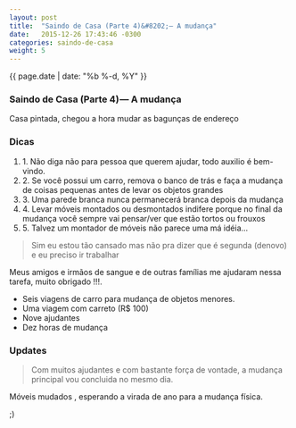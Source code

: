 ```yaml
---
layout: post
title:  "Saindo de Casa (Parte 4)&#8202;— A mudança"
date:   2015-12-26 17:43:46 -0300
categories: saindo-de-casa
weight: 5
---
```


<main role="main" class="postArticle-content js-postField js-notesSource">
  <section class=" section--body section--first section--last">
    <div class="section-content">
      <div class="section-inner layoutSingleColumn">
        <p class="post-meta"><time datetime="{{ page.date | date_to_xmlschema }}" itemprop="datePublished">{{ page.date | date: "%b %-d, %Y" }}</time></p>
        <h3 class="graf--h3 graf--first">Saindo de Casa (Parte 4)&#8202;— A mudança</h3>
        <p class="graf--p graf-after--h3">Casa pintada, chegou a hora mudar as bagunças de endereço</p>
        <h3 class="graf--h3 graf-after--p">Dicas</h3>
        <ol class="postList">
          <li class="graf--li graf-after--h3">1. Não diga não para pessoa que querem ajudar, todo auxilio é bem-vindo.</li>
          <li class="graf--li graf-after--li">2. Se você possui um carro, remova o banco de trás e faça a mudança de coisas pequenas antes de levar os objetos grandes</li>
          <li class="graf--li graf-after--li">3. Uma parede branca nunca permanecerá branca depois da mudança</li>
          <li class="graf--li graf-after--li">4. Levar móveis montados ou desmontados indifere porque no final da mudança você sempre vai pensar/ver que estão tortos ou frouxos</li>
          <li class="graf--li graf-after--li">5. Talvez um montador de móveis não parece uma má idéia...</li>
        </ol>
        <blockquote class="graf--pullquote pullquote graf-after--li">Sim eu estou tão cansado mas não pra dizer que é segunda (denovo) e eu preciso ir trabalhar</blockquote>
        <p class="graf--p graf-after--pullquote">Meus amigos e irmãos de sangue e de outras famílias me ajudaram nessa tarefa, muito obrigado !!!.</p>
        <ul class="postList">
          <li class="graf--li graf-after--p">Seis viagens de carro para mudança de objetos menores.</li>
          <li class="graf--li graf-after--li">Uma viagem com carreto (R$ 100)</li>
          <li class="graf--li graf-after--li">Nove ajudantes</li>
          <li class="graf--li graf-after--li">Dez horas de mudança</li>
        </ul>
        <h3 class="graf--h3 graf-after--li">Updates</h3>
        <blockquote class="graf--blockquote graf-after--h3">Com muitos ajudantes e com bastante força de vontade, a mudança principal vou concluida no mesmo dia.</blockquote>
        <p class="graf--p graf-after--blockquote">Móveis mudados&nbsp;, esperando a virada de ano para a mudança física.</p>
        <p class="graf--p graf-after--p graf--last">;)</p>
      </div>
    </div>
  </section>
</main>
